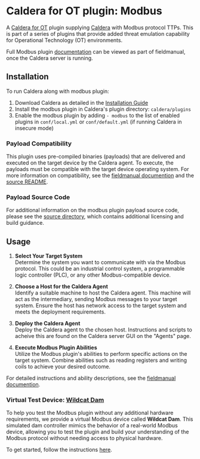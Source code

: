 # Caldera for OT plugin: Modbus

A [Caldera for OT](https://github.com/mitre/caldera-ot) plugin supplying
[Caldera](https://github.com/mitre/caldera) with Modbus protocol TTPs. This is
part of a series of plugins that provide added threat emulation capability for
Operational Technology (OT) environments.

Full Modbus plugin [documentation](docs/modbus.md) can be viewed as part of
fieldmanual, once the Caldera server is running.

## Installation

To run Caldera along with modbus plugin:
1. Download Caldera as detailed in the [Installation Guide](https://github.com/mitre/caldera)
2. Install the modbus plugin in Caldera's plugin directory: `caldera/plugins`
3. Enable the modbus plugin by adding `- modbus` to the list of enabled plugins
   in `conf/local.yml` or `conf/default.yml` (if running Caldera in insecure
   mode)

### Payload Compatibility

This plugin uses pre-compiled binaries (payloads) that are delivered and
executed on the target device by the Caldera agent. To execute, the payloads 
must be compatible with the target device operating system. For more information 
on compatibility, see the [fieldmanual documention](/docs/modbus.md#payloads) and 
the [source README](/src/README.md). 


### Payload Source Code

For additional information on the modbus plugin payload source code, please see
the [source directory](/src/), which contains additional licensing and
build guidance.

## Usage

1. **Select Your Target System**  
   Determine the system you want to communicate with via the Modbus protocol.
   This could be an industrial control system, a programmable logic controller
   (PLC), or any other Modbus-compatible device.

2. **Choose a Host for the Caldera Agent**  
   Identify a suitable machine to host the Caldera agent. This machine will act
   as the intermediary, sending Modbus messages to your target system. Ensure the
   host has network access to the target system and meets the deployment
   requirements.

3. **Deploy the Caldera Agent**  
   Deploy the Caldera agent to the chosen host. Instructions and scripts to 
   acheive this are found on the Caldera server GUI on the "Agents" page. 

4. **Execute Modbus Plugin Abilities**  
   Utilize the Modbus plugin's abilities to perform specific actions on the
   target system. Combine abilities such as reading registers and writing 
   coils to achieve your desired outcome.

For detailed instructions and ability descriptions, see the
[fieldmanual documention](/docs/modbus.md#payloads).

### Virtual Test Device: [Wildcat Dam](https://github.com/mitre/wildcatdam)

To help you test the Modbus plugin without any additional hardware
requirements, we provide a virtual Modbus device called **Wildcat Dam**. This
simulated dam controller mimics the behavior of a real-world Modbus device,
allowing you to test the plugin and build your understanding of the Modbus
protocol without needing access to physical hardware.

To get started, follow the instructions [here](https://github.com/mitre/wildcatdam).

